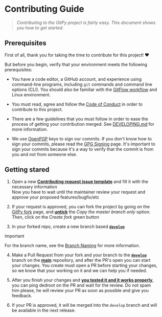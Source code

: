 # Contributing Guide

> *Contributing to the GitPy project is fairly easy. This document shows you how to get started.*

## Prerequisites

First of all, thank you for taking the time to contribute for this project! :heart:

But before you begin, verify that your environment meets the following prerequisites:

- You have a code editor, a GitHub account, and experience using command-line programs, including `git` commands and command line options (CLI). You should also be familiar with the [GitFlow workflow][gitflow_url] and Linux environment.

- You must read, agree and follow the [Code of Conduct](CODE_OF_CONDUCT.md) in order to contribute to this project.

- There are a few guidelines that you must follow in order to ease the process of getting your contribution merged. See [DEVELOPING.md](DEVELOPING.md) for more information.

- We use [OpenPGP][gpg_url] keys to sign our commits. If you don't know how to sign your commits, please read the [GPG Signing][gpg_signing_url] page. It's important to sign your commits because it's a way to verify that the commit is from you and not from someone else.

## Getting stared

  1. Open a new [**Contributing request issue template**](https://github.com/dedroot/gitpy/issues/new?assignees=dedroot&labels=contributing%2Frequest&projects=dedroot%2Fgitpy&template=3-contributing_request.yml&title=%5BCONTRIBUTING+REQUEST%5D%3A+) and fill it with the necessary information  \
  Now you have to wait until the maintainer review your request and approve your proposed features/bugfix/etc

  2. If your request is approved, you can fork the project by going on the [GitPy fork][fork_repo_url] page, and <ins>**untick**</ins> the *Copy the master branch only* option. Then, click on the *Create fork* green button

  3. In your forked repo, create a new branch based <ins>**`develop`**</ins>

> [!IMPORTANT]  
> For the branch name, see the [Branch Naming](CODING_GUIDELINES.md#branch-naming) for more information.

  4. Make a Pull Request from your fork and your branch to the <ins>**`develop`**</ins> branch on the <ins>**main**</ins> repository, and after the PR's open you can start your changes. You create must open a PR before starting your changes, so we know that your working on it and we can help you if needed.

  5. After you finish your changes and <ins>**you tested it and it works properly**</ins>, you can ping dedroot on the PR and wait for the review. Do not spam him please, he will review your PR as soon as possible and give you feedback.

  6. If your PR is approved, it will be merged into the `develop` branch and will be available in the next release.

[fork_repo_url]: https://github.com/dedroot/gitpy/fork
[gitflow_url]: https://www.atlassian.com/git/tutorials/comparing-workflows/gitflow-workflow
[issues_repo_url]: https://github.com/dedroot/gitpy/issues
[gpg_signing_url]: https://docs.github.com/en/github/authenticating-to-github/managing-commit-signature-verification
[gpg_url]: https://gnupg.org/

